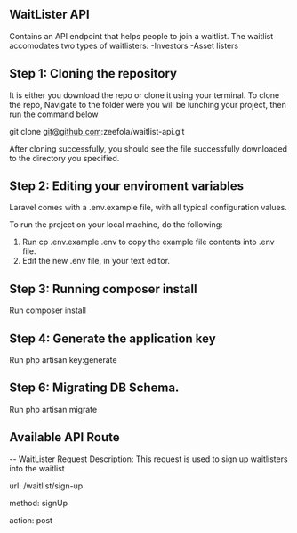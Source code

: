 ## WaitLister API

Contains an API endpoint that helps people to join a waitlist. The waitlist accomodates two types of waitlisters:
-Investors
-Asset listers

## Step 1: Cloning the repository

It is either you download the repo or clone it using your terminal. To clone the repo, Navigate to the folder were you will be lunching your project, then run the command below

<copy-button> git clone git@github.com:zeefola/waitlist-api.git </copy-button>

After cloning successfully, you should see the file successfully downloaded to the directory you specified.

## Step 2: Editing your enviroment variables

Laravel comes with a .env.example file, with all typical configuration values. 

To run the project on your local machine, do the following:

1. Run cp .env.example .env to copy the example file contents into .env file.
2. Edit the new .env file, in your text editor.

## Step 3: Running composer install

Run composer install

## Step 4: Generate the application key

Run php artisan key:generate

## Step 6: Migrating DB Schema.

Run php artisan migrate

## Available API Route

-- WaitLister
Request Description: This request is used to sign up waitlisters into the waitlist

url: /waitlist/sign-up

method: signUp

action: post
